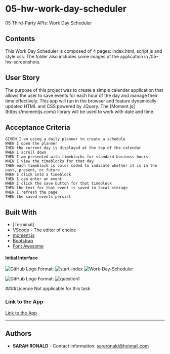 # 05-hw-work-day-scheduler
05 Third-Party APIs: Work Day Scheduler

## Contents
<p>
This Work Day Scheduler is composed of 4 pages: index.html, script.js and style.css. The folder also includes some images of the application in /05-hw-screenshots.
</p>

## User Story
<p>
The purpose of this project was to create a simple calender application that allows the user to save events for each hour of the day and manage their time effectively. This app will run in the browser and feature dynamically updated HTML and CSS powered by JQuery. The [Moment.js](https://momentjs.com/) library will be used to work with date and time. 
</p> 

## Acceptance Criteria

```
GIVEN I am using a daily planner to create a schedule
WHEN I open the planner
THEN the current day is displayed at the top of the calendar
WHEN I scroll down
THEN I am presented with timeblocks for standard business hours
WHEN I view the timeblocks for that day
THEN each timeblock is color coded to indicate whether it is in the past, present, or future
WHEN I click into a timeblock
THEN I can enter an event
WHEN I click the save button for that timeblock
THEN the text for that event is saved in local storage
WHEN I refresh the page
THEN the saved events persist
```

## Built With
* [Terminal]
* [VScode](https://code.visualstudio.com/) - The editor of choice
* [moment.js](https://momentjs.com/docs/) 
* [Bootstrap](https://getbootstrap.com/docs/4.5/components/alerts/)
* [Font Awesome](https://getbootstrap.com/docs/4.5/components/alerts/)

#### Initial Interface
![GitHub Logo](05.png)
Format: ![![start-index](<img >)](url)
![Work-Day-Scheduler](https://user-images.githubusercontent.com/67722377/93340746-99e26c80-f870-11ea-8e0a-1aa64b5199e1.png)

![GitHub Logo](05.png)
Format: ![![question1](<img >)](url)

####Licence
Not applicable for this task

### Link to the App
<a href="file:///Users/sarahronald/usyd-syd-activities/00coding-bootcamp-homework/05-hw-work-day-scheduler/index.html#">Link to the App</a><hr>

## Authors
* **SARAH RONALD** - 
Contact information:
sareronald@hotmail.com

